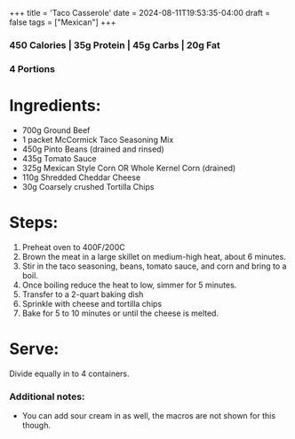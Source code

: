 +++
title = 'Taco Casserole'
date = 2024-08-11T19:53:35-04:00
draft = false
tags = ["Mexican"]
+++

### 450 Calories | 35g Protein | 45g Carbs | 20g Fat
### 4 Portions

# Ingredients:
- 700g Ground Beef
- 1 packet McCormick Taco Seasoning Mix
- 450g Pinto Beans (drained and rinsed)
- 435g Tomato Sauce
- 325g Mexican Style Corn OR Whole Kernel Corn (drained)
- 110g Shredded Cheddar Cheese
- 30g Coarsely crushed Tortilla Chips

# Steps:
1. Preheat oven to 400F/200C 
2. Brown the meat in a large skillet on medium-high heat, about 6 minutes.
3. Stir in the taco seasoning, beans, tomato sauce, and corn and bring to a boil.
4. Once boiling reduce the heat to low, simmer for 5 minutes.
5. Transfer to a 2-quart baking dish
6. Sprinkle with cheese and tortilla chips
7. Bake for 5 to 10 minutes or until the cheese is melted.

# Serve:
Divide equally in to 4 containers.

### Additional notes:
- You can add sour cream in as well, the macros are not shown for this though.